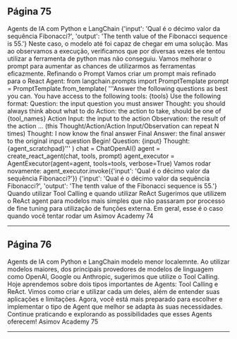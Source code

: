 ## Página 75

Agents de IA com Python e LangChain
{'input': 'Qual é o décimo valor da sequência Fibonacci?',
'output': 'The tenth value of the Fibonacci sequence is 55.'}
Neste caso, o modelo até foi capaz de chegar em uma solução. Mas ao observamos a execução,
verificamos que por diversas vezes ele tentou utilizar a ferramenta de python mas não conseguiu.
Vamos melhorar o prompt para aumentar as chances de utilizarmos as ferramentas eficazmente.
Refinando o Prompt
Vamos criar um prompt mais refinado para o React Agent:
from langchain.prompts import PromptTemplate
prompt = PromptTemplate.from_template(
'''Answer the following questions as best you can. You have access to the following tools:
{tools}
Use the following format:
Question: the input question you must answer
Thought: you should always think about what to do
Action: the action to take, should be one of {tool_names}
Action Input: the input to the action
Observation: the result of the action
... (this Thought/Action/Action Input/Observation can repeat N times)
Thought: I now know the final answer
Final Answer: the final answer to the original input question
Begin!
Question: {input}
Thought:{agent_scratchpad}'''
)
chat = ChatOpenAI()
agent = create_react_agent(chat, tools, prompt)
agent_executor = AgentExecutor(agent=agent, tools=tools, verbose=True)
Vamos rodar novamente:
agent_executor.invoke({'input': 'Qual é o décimo valor da sequência Fibonacci?'})
{'input': 'Qual é o décimo valor da sequência Fibonacci?',
'output': 'The tenth value of the Fibonacci sequence is 55.'}
Quando utilizar Tool Calling e quando utilizar ReAct
Sugerimos que utilizem o ReAct agent para modelos mais simples que não passaram por processo de
fine tuning para utilização de funções externa. Em geral, esse é o caso quando você tentar rodar um
Asimov Academy
74


---
## Página 76

Agents de IA com Python e LangChain
modelo menor localemnte. Ao utilizar modelos maiores, dos principais provedores de modelos de
linguagem como OpenAI, Google ou Anthropic, sugerimos que utilize o Tool Calling.
Hoje aprendemos sobre dois tipos importantes de Agents: Tool Calling e ReAct. Vimos como criar e
utilizar cada um deles, além de entender suas aplicações e limitações. Agora, você está mais preparado
para escolher e implementar o tipo de Agent que melhor se adapta às suas necessidades. Continue
praticando e explorando as possibilidades que esses Agents oferecem!
Asimov Academy
75


---